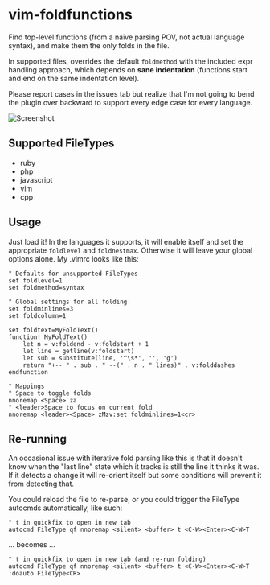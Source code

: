 # vim-foldfunctions
Find top-level functions (from a naive parsing POV, not actual language syntax), and make them the only folds in the file.

In supported files, overrides the default `foldmethod` with the included expr handling approach, which depends on **sane indentation** (functions start and end on the same indentation level).

Please report cases in the issues tab but realize that I'm not going to bend the plugin over backward to support every edge case for every language.

![Screenshot](http://g.recordit.co/AKUiqTjJWO.gif)

## Supported FileTypes

- ruby
- php
- javascript
- vim
- cpp

## Usage

Just load it! In the languages it supports, it will enable itself and set the appropriate `foldlevel` and `foldnestmax`. Otherwise it will leave your global options alone. My .vimrc looks like this:

```
" Defaults for unsupported FileTypes
set foldlevel=1
set foldmethod=syntax

" Global settings for all folding
set foldminlines=3
set foldcolumn=1

set foldtext=MyFoldText() 
function! MyFoldText()
	let n = v:foldend - v:foldstart + 1 
	let line = getline(v:foldstart)
	let sub = substitute(line, '^\s*', '', 'g')
	return "+-- " . sub . " --(" . n . " lines)" . v:folddashes
endfunction

" Mappings
" Space to toggle folds
nnoremap <Space> za
" <leader>Space to focus on current fold
nnoremap <leader><Space> zMzv:set foldminlines=1<cr>
```

## Re-running

An occasional issue with iterative fold parsing like this is that it doesn't know when the "last line" state which it tracks is still the line it thinks it was. If it detects a change it will re-orient itself but some conditions will prevent it from detecting that.

You could reload the file to re-parse, or you could trigger the FileType autocmds automatically, like such:

```
" t in quickfix to open in new tab
autocmd FileType qf nnoremap <silent> <buffer> t <C-W><Enter><C-W>T
```

... becomes ...

```
" t in quickfix to open in new tab (and re-run folding)
autocmd FileType qf nnoremap <silent> <buffer> t <C-W><Enter><C-W>T :doauto FileType<CR>
```
